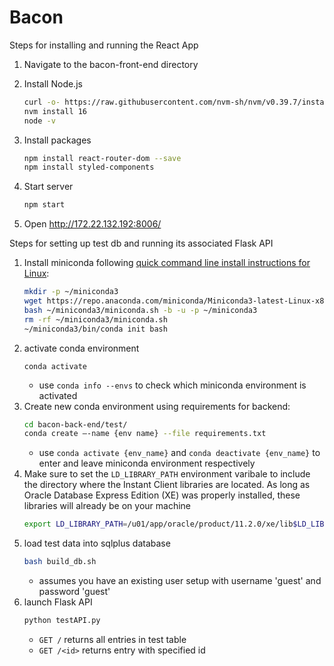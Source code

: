 # Bacon

Steps for installing and running the React App
1. Navigate to the bacon-front-end directory

2. Install Node.js
    ```bash
    curl -o- https://raw.githubusercontent.com/nvm-sh/nvm/v0.39.7/install.sh | bash
    nvm install 16
    node -v
    ```

4. Install packages
   ```bash
   npm install react-router-dom --save
   npm install styled-components
   ```
7. Start server
    ```bash
    npm start
    ```
10. Open http://172.22.132.192:8006/

Steps for setting up test db and running its associated Flask API
1. Install miniconda following [quick command line install instructions for Linux](https://docs.anaconda.com/free/miniconda/index.html):
    ```bash
    mkdir -p ~/miniconda3
    wget https://repo.anaconda.com/miniconda/Miniconda3-latest-Linux-x86_64.sh -O ~/miniconda3/miniconda.sh
    bash ~/miniconda3/miniconda.sh -b -u -p ~/miniconda3
    rm -rf ~/miniconda3/miniconda.sh
    ~/miniconda3/bin/conda init bash
    ```
2. activate conda environment
   ```
   conda activate
   ```
   - use `conda info --envs` to check which miniconda environment is activated
4. Create new conda environment using requirements for backend:
    ```bash
    cd bacon-back-end/test/
    conda create –-name {env name} --file requirements.txt
    ```
    - use `conda activate {env_name}` and `conda deactivate {env_name}` to enter and leave miniconda environment respectively
5. Make sure to set the `LD_LIBRARY_PATH` environment varibale to include the directory where the Instant Client libraries are located. As long as Oracle Database Express Edition (XE) was properly installed, these libraries will already be on your machine
    ```bash
    export LD_LIBRARY_PATH=/u01/app/oracle/product/11.2.0/xe/lib$LD_LIBRARY_PATH
    ```
6. load test data into sqlplus database
    ```bash
    bash build_db.sh
    ```
    - assumes you have an existing user setup with username 'guest' and password 'guest'
7. launch Flask API
    ```bash    
    python testAPI.py
    ```
    - `GET /` returns all entries in test table
    - `GET /<id>` returns entry with specified id

